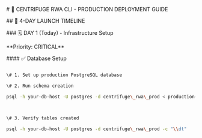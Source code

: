 \# 🚀 CENTRIFUGE RWA CLI - PRODUCTION DEPLOYMENT GUIDE



\## 📅 4-DAY LAUNCH TIMELINE



\### 🗓️ DAY 1 (Today) - Infrastructure Setup

\*\*Priority: CRITICAL\*\*



\#### ✅ Database Setup

```bash

\# 1. Set up production PostgreSQL database

\# 2. Run schema creation

psql -h your-db-host -U postgres -d centrifuge\_rwa\_prod < production-schema.sql



\# 3. Verify tables created

psql -h your-db-host -U postgres -d centrifuge\_rwa\_prod -c "\\dt"

